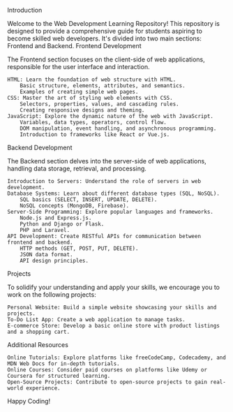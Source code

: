 Introduction

Welcome to the Web Development Learning Repository! This repository is designed to provide a comprehensive guide for students aspiring to become skilled web developers. It's divided into two main sections: Frontend and Backend.
Frontend Development

The Frontend section focuses on the client-side of web applications, responsible for the user interface and interaction.

    HTML: Learn the foundation of web structure with HTML.
        Basic structure, elements, attributes, and semantics.
        Examples of creating simple web pages.
    CSS: Master the art of styling web elements with CSS.
        Selectors, properties, values, and cascading rules.
        Creating responsive designs and theming.
    JavaScript: Explore the dynamic nature of the web with JavaScript.
        Variables, data types, operators, control flow.
        DOM manipulation, event handling, and asynchronous programming.
        Introduction to frameworks like React or Vue.js.

Backend Development

The Backend section delves into the server-side of web applications, handling data storage, retrieval, and processing.

    Introduction to Servers: Understand the role of servers in web development.
    Database Systems: Learn about different database types (SQL, NoSQL).
        SQL basics (SELECT, INSERT, UPDATE, DELETE).
        NoSQL concepts (MongoDB, Firebase).
    Server-Side Programming: Explore popular languages and frameworks.
        Node.js and Express.js.
        Python and Django or Flask.
        PHP and Laravel.
    API Development: Create RESTful APIs for communication between frontend and backend.
        HTTP methods (GET, POST, PUT, DELETE).
        JSON data format.
        API design principles.

Projects

To solidify your understanding and apply your skills, we encourage you to work on the following projects:

    Personal Website: Build a simple website showcasing your skills and projects.
    To-Do List App: Create a web application to manage tasks.
    E-commerce Store: Develop a basic online store with product listings and a shopping cart.

Additional Resources

    Online Tutorials: Explore platforms like freeCodeCamp, Codecademy, and MDN Web Docs for in-depth tutorials.
    Online Courses: Consider paid courses on platforms like Udemy or Coursera for structured learning.
    Open-Source Projects: Contribute to open-source projects to gain real-world experience.

Happy Coding!